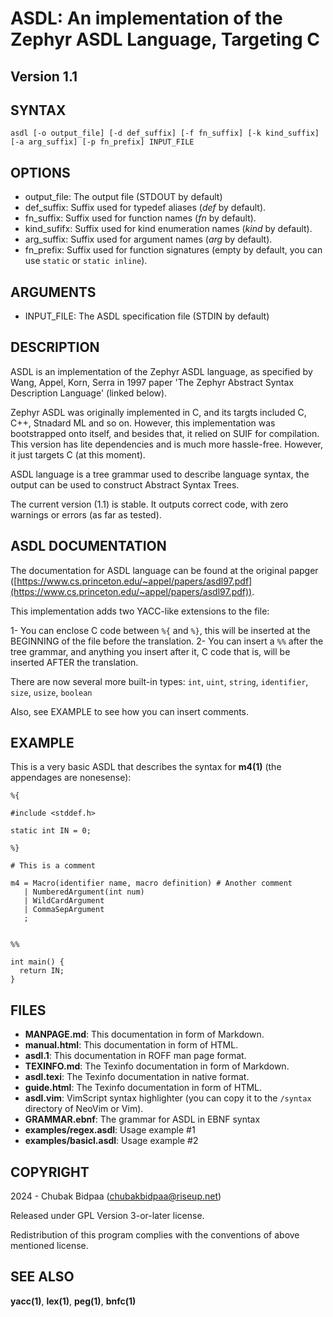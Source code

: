 # ASDL: An implementation of the Zephyr ASDL Language, Targeting C
## Version 1.1


## SYNTAX

```
asdl [-o output_file] [-d def_suffix] [-f fn_suffix] [-k kind_suffix] [-a arg_suffix] [-p fn_prefix] INPUT_FILE
```

## OPTIONS

* output\_file: The output file (STDOUT by default)
* def\_suffix: Suffix used for typedef aliases (*def* by default).
* fn\_suffix: Suffix used for function names (*fn* by default).
* kind\_sufifx: Suffix used for kind enumeration names (*kind* by default).
* arg\_suffix: Suffix used for argument names (*arg* by default).
* fn\_prefix: Suffix used for function signatures (empty by default, you can use `static` or `static inline`).

## ARGUMENTS

* INPUT\_FILE: The ASDL specification file (STDIN by default)

## DESCRIPTION


ASDL is an implementation of the Zephyr ASDL language, as specified by Wang, Appel, Korn, Serra in 1997 paper 'The Zephyr Abstract Syntax Description Language' (linked below). 

Zephyr ASDL was originally implemented in C, and its targts included C, C++, Stnadard ML and so on. However, this implementation was bootstrapped onto itself, and besides that, it relied on SUIF for compilation. This version has lite dependencies and is much more hassle-free. However, it just targets C (at this moment).

ASDL language is a tree grammar used to describe language syntax, the output can be used to construct Abstract Syntax Trees.

The current version (1.1) is stable. It outputs correct code, with zero warnings or errors (as far as tested). 

## ASDL DOCUMENTATION

The documentation for ASDL language can be found at the original papger ([https://www.cs.princeton.edu/~appel/papers/asdl97.pdf](https://www.cs.princeton.edu/~appel/papers/asdl97.pdf)). 

This implementation adds two YACC-like extensions to the file:

1- You can enclose C code between `%{` and `%}`, this will be inserted at the BEGINNING of the file before the translation.
2- You can insert a `%%` after the tree grammar, and anything you insert after it, C code that is, will be inserted AFTER the translation.

There are now several more built-in types: `int`, `uint`, `string`, `identifier`, `size`, `usize`, `boolean`

Also, see EXAMPLE to see how you can insert comments.


## EXAMPLE

This is a very basic ASDL that describes the syntax for **m4(1)** (the appendages are nonesense):

```
%{

#include <stddef.h>

static int IN = 0;

%}

# This is a comment

m4 = Macro(identifier name, macro definition) # Another comment
   | NumberedArgument(int num)
   | WildCardArgument
   | CommaSepArgument
   ;


%%

int main() {
  return IN;
}

```

## FILES

* **MANPAGE.md**: This documentation in form of Markdown.
* **manual.html**: This documentation in form of HTML.
* **asdl.1**: This documentation in ROFF man page format.
* **TEXINFO.md**: The Texinfo documentation in form of Markdown.
* **asdl.texi**: The Texinfo documentation in native format.
* **guide.html**: The Texinfo documentation in form of HTML.
* **asdl.vim**: VimScript syntax highlighter (you can copy it to the `/syntax` directory of NeoVim or Vim).
* **GRAMMAR.ebnf**: The grammar for ASDL in EBNF syntax
* **examples/regex.asdl**: Usage example #1
* **examples/basicl.asdl**: Usage example #2

## COPYRIGHT

2024 - Chubak Bidpaa (chubakbidpaa@riseup.net)

Released under GPL Version 3-or-later license.

Redistribution of this program complies with the conventions of above mentioned license.

## SEE ALSO

**yacc(1)**, **lex(1)**, **peg(1)**, **bnfc(1)**






